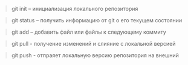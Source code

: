 > git init – инициализация локального репозитория

> git status – получить информацию от git о его текущем состоянии

> git add – добавить файл или файлы к следующему коммиту

> git pull - получение изменений и слияние с локальной версией

> git push - отпраяет локальную версию репозитория на внешний